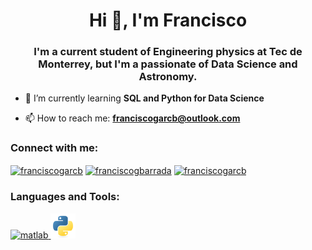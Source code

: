 <h1 align="center">Hi 👋, I'm Francisco</h1>
<h3 align="center">I'm a current student of Engineering physics at Tec de Monterrey, but I'm a passionate of Data Science and Astronomy.</h3>

- 🌱 I’m currently learning **SQL and Python for Data Science**

- 📫 How to reach me: **franciscogarcb@outlook.com**

<h3 align="left">Connect with me:</h3>
<p align="left">
<a href="https://twitter.com/franciscogarcb" target="blank"><img align="center" src="https://raw.githubusercontent.com/rahuldkjain/github-profile-readme-generator/master/src/images/icons/Social/twitter.svg" alt="franciscogarcb" height="30" width="40" /></a>
<a href="https://linkedin.com/in/franciscogarcb" target="blank"><img align="center" src="https://raw.githubusercontent.com/rahuldkjain/github-profile-readme-generator/master/src/images/icons/Social/linked-in-alt.svg" alt="franciscogbarrada" height="30" width="40" /></a>
<a href="https://instagram.com/franciscogarcb" target="blank"><img align="center" src="https://raw.githubusercontent.com/rahuldkjain/github-profile-readme-generator/master/src/images/icons/Social/instagram.svg" alt="franciscogarcb" height="30" width="40" /></a>
</p>

<h3 align="left">Languages and Tools:</h3>
<p align="left"> <a href="https://www.mathworks.com/" target="_blank" rel="noreferrer"> <img src="https://upload.wikimedia.org/wikipedia/commons/2/21/Matlab_Logo.png" alt="matlab" width="40" height="40"/> </a> <a href="https://www.python.org" target="_blank" rel="noreferrer"> <img src="https://raw.githubusercontent.com/devicons/devicon/master/icons/python/python-original.svg" alt="python" width="40" height="40"/> </a> </p>

